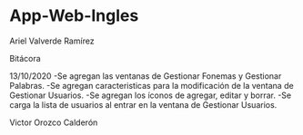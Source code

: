 # App-Web-Ingles

Ariel Valverde Ramírez

Bitácora

13/10/2020
-Se agregan las ventanas de Gestionar Fonemas y Gestionar Palabras.
-Se agregan caracteristicas para la modificación de la ventana de Gestionar Usuarios.
-Se agregan los íconos de agregar, editar y borrar.
-Se carga la lista de usuarios al entrar en la ventana de Gestionar Usuarios.

Victor Orozco Calderón
